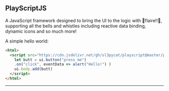 PlayScriptJS
---
A JavaScript framework designed to bring the UI to the logic with 💫flaire!!💫, supporting all the bells and whistles including reactive data binding, dynamic icons and so much more!

A simple hello world:
```html
<html>
  <script src="https://cdn.jsdelivr.net/gh/sl3pycat/playscript@master/ps.min.js">
    let butt = ui.button("press me")
    .on("click", eventData => alert("Hello!") )
    ui.body.add(butt)
  </script>
</html>
```


---


